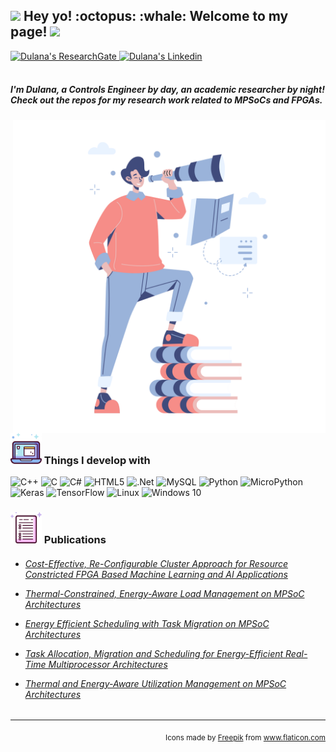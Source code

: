 <h2><img src="https://emojis.slackmojis.com/emojis/images/1531849430/4246/blob-sunglasses.gif?1531849430" width="30"/> Hey yo! :octopus: :whale: Welcome to my page! <img src="https://media.giphy.com/media/hvRJCLFzcasrR4ia7z/giphy.gif" width="25px"></h2>

<a href="https://www.researchgate.net/profile/Dulana_Rupanetti">
  <img alt="Dulana's ResearchGate"  
       src="https://img.shields.io/badge/-ResearchGate-Green?logo=ResearchGate&logoColor=white&style=for-the-badge" />
</a>

<a href="https://www.linkedin.com/in/dulanar/">
  <img alt="Dulana's Linkedin"  
       src="https://img.shields.io/badge/-LinkedIn-61DAFB?logo=LinkedIn&logoColor=white&style=for-the-badge" />
</a>
<br><br>
<h5>
  I'm Dulana, a Controls Engineer by day, an academic researcher by night! <br>Check out the repos for my research work related to MPSoCs and FPGAs. 


</h5>

  <img align="right" alt="PNG" src="https://github.com/malsara0791/malsara0791/blob/main/assets/Vision.png" width="500"/>
       
<h3><img src="https://github.com/malsara0791/malsara0791/blob/main/assets/012-laptop.png" width="50" /> Things I develop with</h3>

<p>
  <img alt="C++" src="https://img.shields.io/badge/c++-%2300599C.svg?style=for-the-badge&logo=c%2B%2B&logoColor=white"/>
  <img alt="C" src="https://img.shields.io/badge/c-%2300599C.svg?style=for-the-badge&logo=c&logoColor=white"/>
  <img alt="C#" src="https://img.shields.io/badge/c%23-%23239120.svg?style=for-the-badge&logo=c-sharp&logoColor=white"/>
  <img alt="HTML5" src="https://img.shields.io/badge/html5-%23E34F26.svg?style=for-the-badge&logo=html5&logoColor=white"/>
  <img alt=".Net" src="https://img.shields.io/badge/.NET-5C2D91?style=for-the-badge&logo=.net&logoColor=white"/>
  <img alt="MySQL" src="https://img.shields.io/badge/mysql-%2300f.svg?style=for-the-badge&logo=mysql&logoColor=white"/>
  <img alt="Python" src="https://img.shields.io/badge/python-%2314354C.svg?style=for-the-badge&logo=python&logoColor=white"/>
  <img alt="MicroPython" src="https://img.shields.io/badge/-MicroPython-8DD6F9?style=for-the-badge&logo=MicroPython&logoColor=white"/>
  <img alt="Keras" src="https://img.shields.io/badge/Keras-%23D00000.svg?style=for-the-badge&logo=Keras&logoColor=white"/>
  <img alt="TensorFlow" src="https://img.shields.io/badge/TensorFlow-%23FF6F00.svg?style=for-the-badge&logo=TensorFlow&logoColor=white" />
  <img alt="Linux" src="https://img.shields.io/badge/Linux-FCC624?style=for-the-badge&logo=linux&logoColor=black">
  <img alt="Windows 10" src="https://img.shields.io/badge/Windows-0078D6?style=for-the-badge&logo=windows&logoColor=white" />
  
</p>

<h3><img src="https://github.com/malsara0791/malsara0791/blob/main/assets/021-test.png" width="50" /> Publications </h3>

<h6>
  
* [Cost-Effective, Re-Configurable Cluster Approach for Resource Constricted FPGA Based Machine Learning and AI Applications](https://www.researchgate.net/publication/339912814_Cost-Effective_Re-Configurable_Cluster_Approach_for_Resource_Constricted_FPGA_Based_Machine_Learning_and_AI_Applications)

* [Thermal-Constrained, Energy-Aware Load Management on MPSoC Architectures](https://www.researchgate.net/publication/336034637_Thermal-Constrained_Energy-Aware_Load_Management_on_MPSoC_Architectures)

* [Energy Efficient Scheduling with Task Migration on MPSoC Architectures](https://www.researchgate.net/publication/333992806_Energy_Efficient_Scheduling_with_Task_Migration_on_MPSoC_Architectures)
  
* [Task Allocation, Migration and Scheduling for Energy-Efficient Real-Time Multiprocessor Architectures](https://www.researchgate.net/publication/333725050_Task_Allocation_Migration_and_Scheduling_for_Energy-Efficient_Real-Time_Multiprocessor_Architectures)
  
* [Thermal and Energy-Aware Utilization Management on MPSoC Architectures](https://www.researchgate.net/publication/352522469_Thermal_and_energy-aware_utilisation_management_on_MPSoC_architectures)
  
</h6>

------------

<p align="right"><sub> Icons made by <a href="https://www.freepik.com" title="Freepik">Freepik</a> from <a href="https://www.flaticon.com/" title="Flaticon">www.flaticon.com</a> </sub></p>

